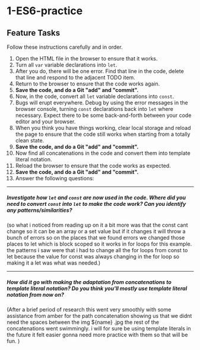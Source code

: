# 1-ES6-practice

## Feature Tasks

Follow these instructions carefully and in order.

1. Open the HTML file in the browser to ensure that it works.
2. Turn all `var` variable declarations into `let`.
3. After you do, there will be one error. Find that line in the code, delete that line and respond to the adjacent TODO item.
4. Return to the browser to ensure that the code works again.
5. **Save the code, and do a Git "add" and "commit".**
6. Now, in the code, convert all `let` variable declarations into `const`.
7. Bugs will erupt everywhere. Debug by using the error messages in the browser console, turning `const` declarations back into `let` where necessary. Expect there to be some back-and-forth between your code editor and your browser.
8. When you think you have things working, clear local storage and reload the page to ensure that the code still works when starting from a totally clean state.
9. **Save the code, and do a Git "add" and "commit".**
10. Now find all concatenations in the code and convert them into template literal notation.
11. Reload the browser to ensure that the code works as expected.
12. **Save the code, and do a Git "add" and "commit".**
13. Answer the following questions:

---

##### Investigate how `let` and `const` are now used in the code. Where did you need to convert `const` into `let` to make the code work? Can you identify any patterns/similarities?

(so what i noticed from reading up on it a bit more was that the const cant change so it can be an array or a set value but if it changes it will throw a bunch of errors so on the places that we found errors we changed those places to let which is block scoped so it works in for loops for this example. the patterns i saw were that i had to change all the for loops from const to let because the value for const was always changing in the for loop so making it a let was what was needed.)

---

##### How did it go with making the adaptation from concatenations to template literal notation? Do you think you'll mostly use template literal notation from now on?

(After a brief period of research this went very smoothly with some assistance from amber for the path concatenation showing us that we didnt need the spaces between the img ${name} .jpg the rest of the concatenations went swimmingly. i will for sure be using template literals in the future it felt easier gonna need more practice with them so that will be fun.
)

